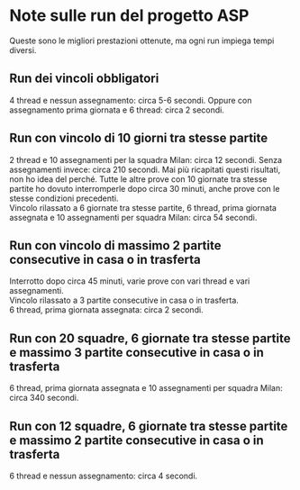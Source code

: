 # Note sulle run del progetto ASP

Queste sono le migliori prestazioni ottenute, ma ogni run impiega tempi diversi.

## Run dei vincoli obbligatori

4 thread e nessun assegnamento: circa 5-6 secondi. Oppure con assegnamento prima giornata e 6 thread: circa 2 secondi.

## Run con vincolo di 10 giorni tra stesse partite

2 thread e 10 assegnamenti per la squadra Milan: circa 12 secondi. Senza assegnamenti invece: circa 210 secondi. Mai più ricapitati questi risultati, non ho idea del perché. Tutte le altre prove con 10 giornate tra stesse partite ho dovuto interromperle dopo circa 30 minuti, anche prove con le stesse condizioni precedenti.    
Vincolo rilassato a 6 giornate tra stesse partite, 6 thread, prima giornata assegnata e 10 assegnamenti per squadra Milan: circa 54 secondi.

## Run con vincolo di massimo 2 partite consecutive in casa o in trasferta

Interrotto dopo circa 45 minuti, varie prove con vari thread e vari assegnamenti.  
Vincolo rilassato a 3 partite consecutive in casa o in trasferta.  
6 thread, prima giornata assegnata: circa 2 secondi.

## Run con 20 squadre, 6 giornate tra stesse partite e massimo 3 partite consecutive in casa o in trasferta

6 thread, prima giornata assegnata e 10 assegnamenti per squadra Milan: circa 340 secondi.

## Run con 12 squadre, 6 giornate tra stesse partite e massimo 2 partite consecutive in casa o in trasferta

6 thread e nessun assegnamento: circa 4 secondi.
